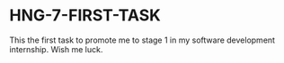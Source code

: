 # HNG-7-FIRST-TASK
This the first task to promote me to stage 1 in my software development internship. Wish me luck.
